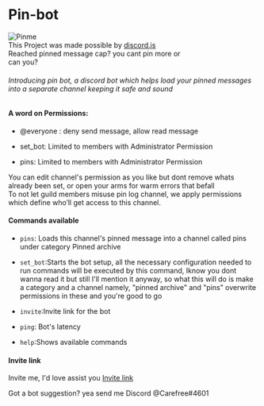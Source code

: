 # Pin-bot
![Pinme](https://media.discordapp.net/attachments/716902525374038027/719413952366247966/Pin-me-removebg-preview.png?)
<br>This Project was made possible by [discord.js](https://discord.js.org/#/)<br>
Reached pinned message cap? you cant pin more or<br>
can you?<br>
###### Introducing pin bot, a discord bot which helps load your pinned messages into a separate channel keeping it safe and sound
#### A word on Permissions:

- @everyone : deny send message, allow read message<br>

- set_bot: Limited to members with Administrator Permission<br>

- pins: Limited to members with Administrator Permission<br>

You can edit channel's permission as you like but dont remove whats already been set, or open your
arms for warm errors that befall<br>
To not let guild members misuse pin log channel, we apply permissions which define who’ll get access to this channel.

#### Commands available

- ``pins``: Loads this channel's pinned message into a channel called pins under category Pinned archive

- ``set_bot``:Starts the bot setup, all the necessary configuration needed to run commands will be executed by this command, Iknow you dont wanna read it but still I'll mention it anyway, so what this will do is make a category and a channel namely, "pinned archive" and "pins" overwrite permissions in these and you're good to go

- ``invite``:Invite link for the bot

- ``ping``: Bot's latency

- ``help``:Shows available commands


#### Invite link
Invite me, I'd love assist you [Invite link](https://discordapp.com/api/oauth2/authorize?client_id=558284533326413836&permissions=470150257&scope=bot)<br>

Got a bot suggestion? yea send me Discord @Carefree#4601
